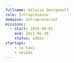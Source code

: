 ```yaml
---
fullname: Héloïse Georgeault
role: Intrapreneuse
domaine: Intraprenariat
missions:
  - start: 2020-09-02
    end: 2021-06-30
    status: admin
startups:
    - le-taxi
    - mesads
---
```

